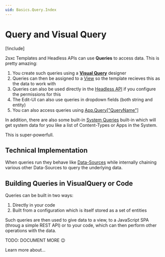 ```yaml
---
uid: Basics.Query.Index
---
```


# Query and Visual Query

[!include[](~/basics/stack/_shared-float-summary.md)]
<style>.context-box-summary .query { visibility: visible; } </style>

2sxc Templates and Headless APIs can use **Queries** to access data. This is pretty amazing:

1. You create such queries using a **[Visual Query](xref:Basics.Query.VisualQuery.Index)** designer
1. Queries can then be assigned to a [View](xref:Basics.App.Views) so the template recieves this as the data to work with
1. Queries can also be used directly in the [Headless API](xref:todo) if you configure the permissions for this
1. The Edit-UI can also use queries in dropdown fields (both string and entity)
1. You can also access queries using [App.Query["QueryName"]](xref:NetCode.DynamicCode.App)

In addition, there are also some built-in [System Queries](xref:Basics.Query.SystemQueries) built-in which will get system data for you like a list of Content-Types or Apps in the System.

This is super-powerfull. 

## Technical Implementation

When queries run they behave like [Data-Sources](xref:todo) while internally chaining various other Data-Sources to query the underlying data. 

## Building Queries in VisualQuery or Code

Queries can be built in two ways:

1. Directly in your code
1. Built from a configuration which is itself stored as a set of entities

Such queries are then used to give data to a view, to a JavaScript SPA (throug a simple REST API) or to your code, which can then perform other operations with the data. 



TODO: DOCUMENT MORE 😉

Learn more about...
